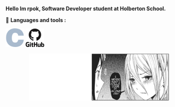 **Hello Im rpok, Software Developer student at Holberton School.**

🔧 **Languages and tools :**

<div>
<img src="https://github.com/devicons/devicon/blob/master/icons/c/c-original.svg" width="50" />
<img src="https://github.com/devicons/devicon/blob/master/icons/github/github-original-wordmark.svg"width="50" />
</div>

<p align="center">
  <img src="https://github.com/rpokman/rpokman/blob/main/code.png" width="75%">
</p>